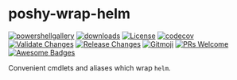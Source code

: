 # poshy-wrap-helm

[![powershellgallery](https://img.shields.io/powershellgallery/v/poshy-wrap-helm.svg)](https://www.powershellgallery.com/packages/poshy-wrap-helm)
[![downloads](https://img.shields.io/powershellgallery/dt/poshy-wrap-helm.svg)](https://www.powershellgallery.com/packages/poshy-wrap-helm)
[![License](https://img.shields.io/github/license/pwshrc/poshy-wrap-helm)](./LICENSE.txt)
[![codecov](https://codecov.io/gh/pwshrc/poshy-wrap-helm/branch/main/graph/badge.svg)](https://codecov.io/gh/pwshrc/poshy-wrap-helm)
[![Validate Changes](https://github.com/pwshrc/poshy-wrap-helm/actions/workflows/validate.yml/badge.svg)](https://github.com/pwshrc/poshy-wrap-helm/actions/workflows/validate.yml)
[![Release Changes](https://github.com/pwshrc/poshy-wrap-helm/actions/workflows/release.yml/badge.svg)](https://github.com/pwshrc/poshy-wrap-helm/actions/workflows/release.yml)
[![Gitmoji](https://img.shields.io/badge/gitmoji-%20😜%20😍-FFDD67.svg?style=flat-square)](https://gitmoji.carloscuesta.me/)
[![PRs Welcome](https://img.shields.io/badge/PRs-welcome-brightgreen.svg?style=flat-square)](http://makeapullrequest.com)
[![Awesome Badges](https://img.shields.io/badge/badges-awesome-green.svg)](https://github.com/Naereen/badges)

Convenient cmdlets and aliases which wrap `helm`.